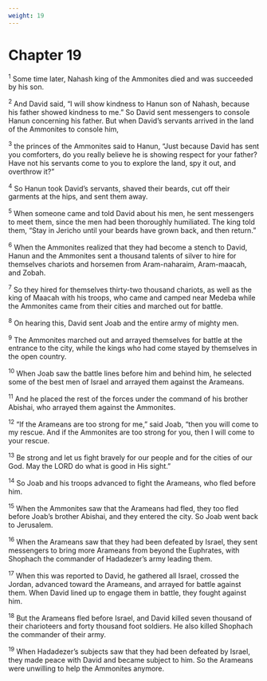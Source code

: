 ```yaml
---
weight: 19
---
```


# Chapter 19

<sup>1</sup> Some time later, Nahash king of the Ammonites died and was succeeded by his son. 

<sup>2</sup> And David said, “I will show kindness to Hanun son of Nahash, because his father showed kindness to me.” So David sent messengers to console Hanun concerning his father. But when David’s servants arrived in the land of the Ammonites to console him, 

<sup>3</sup> the princes of the Ammonites said to Hanun, “Just because David has sent you comforters, do you really believe he is showing respect for your father? Have not his servants come to you to explore the land, spy it out, and overthrow it?” 

<sup>4</sup> So Hanun took David’s servants, shaved their beards, cut off their garments at the hips, and sent them away. 

<sup>5</sup> When someone came and told David about his men, he sent messengers to meet them, since the men had been thoroughly humiliated. The king told them, “Stay in Jericho until your beards have grown back, and then return.” 

<sup>6</sup> When the Ammonites realized that they had become a stench to David, Hanun and the Ammonites sent a thousand talents of silver to hire for themselves chariots and horsemen from Aram-naharaim, Aram-maacah, and Zobah. 

<sup>7</sup> So they hired for themselves thirty-two thousand chariots, as well as the king of Maacah with his troops, who came and camped near Medeba while the Ammonites came from their cities and marched out for battle. 

<sup>8</sup> On hearing this, David sent Joab and the entire army of mighty men. 

<sup>9</sup> The Ammonites marched out and arrayed themselves for battle at the entrance to the city, while the kings who had come stayed by themselves in the open country. 

<sup>10</sup> When Joab saw the battle lines before him and behind him, he selected some of the best men of Israel and arrayed them against the Arameans. 

<sup>11</sup> And he placed the rest of the forces under the command of his brother Abishai, who arrayed them against the Ammonites. 

<sup>12</sup> “If the Arameans are too strong for me,” said Joab, “then you will come to my rescue. And if the Ammonites are too strong for you, then I will come to your rescue. 

<sup>13</sup> Be strong and let us fight bravely for our people and for the cities of our God. May the LORD do what is good in His sight.” 

<sup>14</sup> So Joab and his troops advanced to fight the Arameans, who fled before him. 

<sup>15</sup> When the Ammonites saw that the Arameans had fled, they too fled before Joab’s brother Abishai, and they entered the city. So Joab went back to Jerusalem. 

<sup>16</sup> When the Arameans saw that they had been defeated by Israel, they sent messengers to bring more Arameans from beyond the Euphrates, with Shophach the commander of Hadadezer’s army leading them. 

<sup>17</sup> When this was reported to David, he gathered all Israel, crossed the Jordan, advanced toward the Arameans, and arrayed for battle against them. When David lined up to engage them in battle, they fought against him. 

<sup>18</sup> But the Arameans fled before Israel, and David killed seven thousand of their charioteers and forty thousand foot soldiers. He also killed Shophach the commander of their army. 

<sup>19</sup> When Hadadezer’s subjects saw that they had been defeated by Israel, they made peace with David and became subject to him. So the Arameans were unwilling to help the Ammonites anymore. 


